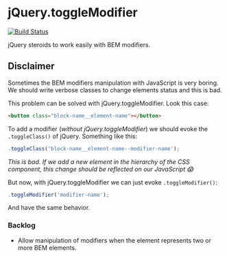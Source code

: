 # jQuery.toggleModifier

[![Build Status](https://travis-ci.org/viniciusalmeida/jQuery.toggleModifier.svg)](https://travis-ci.org/viniciusalmeida/jQuery.toggleModifier)

jQuery steroids to work easily with BEM modifiers.

## Disclaimer

Sometimes the BEM modifiers manipulation with JavaScript is very boring. We should write verbose classes to change elements status and this is bad.

This problem can be solved with jQuery.toggleModifier. Look this case:

```html
<button class="block-name__element-name"></button>
```

To add a modifier (*without jQuery.toggleModifier*) we should evoke the `.toggleClass()` of jQuery. Something like this:

```javascript
.toggleClass('block-name__element-name--modifier-name');
```

_This is bad. If we add a new element in the hierarchy of the CSS component, this change should be reflected on our JavaScript :scream:_

But now, with jQuery.toggleModifier we can just evoke `.toggleModifier()`:

```javascript
.toggleModifier('modifier-name');
```

And have the same behavior.

### Backlog

- Allow manipulation of modifiers when the element represents two or more BEM elements.

